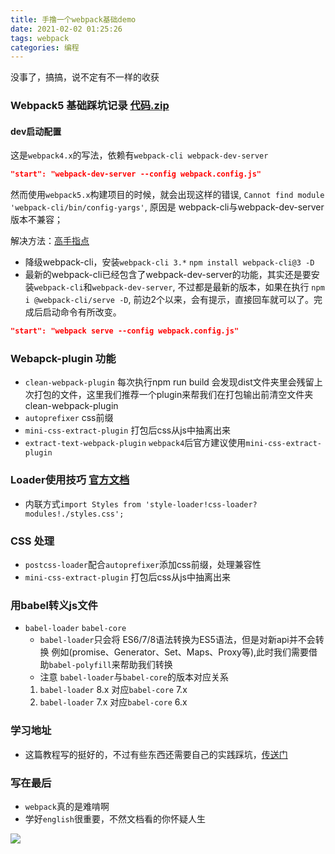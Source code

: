 ```yaml
---
title: 手撸一个webpack基础demo
date: 2021-02-02 01:25:26
tags: webpack
categories: 编程
---
```

没事了，搞搞，说不定有不一样的收获

<!-- more -->

### Webpack5 基础踩坑记录 [代码.zip](https://taoaiyi1108.oss-cn-beijing.aliyuncs.com/post/webpack/webpack-juejin-learn.zip)

#### dev启动配置

这是`webpack4.x`的写法，依赖有`webpack-cli webpack-dev-server`
```json
"start": "webpack-dev-server --config webpack.config.js"
```

然而使用`webpack5.x`构建项目的时候，就会出现这样的错误, `Cannot find module 'webpack-cli/bin/config-yargs'`, 原因是 webpack-cli与webpack-dev-server版本不兼容；

解决方法：[高手指点](https://www.zihanzy.com/articles/305)

- 降级webpack-cli，安装`webpack-cli 3.*` `npm install webpack-cli@3 -D`
- 最新的webpack-cli已经包含了webpack-dev-server的功能，其实还是要安装`webpack-cli`和`webpack-dev-server`, 不过都是最新的版本，如果在执行 `npm i @webpack-cli/serve -D`, 前边2个以来，会有提示，直接回车就可以了。完成后启动命令有所改变。

```json
"start": "webpack serve --config webpack.config.js"
```


### Webapck-plugin 功能

- `clean-webpack-plugin` 每次执行npm run build 会发现dist文件夹里会残留上次打包的文件，这里我们推荐一个plugin来帮我们在打包输出前清空文件夹clean-webpack-plugin
- `autoprefixer` css前缀
- `mini-css-extract-plugin` 打包后css从js中抽离出来
- `extract-text-webpack-plugin` `webpack4`后官方建议使用`mini-css-extract-plugin`

### Loader使用技巧 [官方文档](https://webpack.docschina.org/concepts/loaders/#inline)

- 内联方式`import Styles from 'style-loader!css-loader?modules!./styles.css';`

### CSS 处理

- `postcss-loader`配合`autoprefixer`添加css前缀，处理兼容性
- `mini-css-extract-plugin` 打包后css从js中抽离出来

### 用babel转义js文件

- `babel-loader` `babel-core`
    - `babel-loader`只会将 ES6/7/8语法转换为ES5语法，但是对新api并不会转换 例如(promise、Generator、Set、Maps、Proxy等),此时我们需要借助`babel-polyfill`来帮助我们转换
    - 注意 `babel-loader`与`babel-core`的版本对应关系
    1. `babel-loader` 8.x 对应`babel-core` 7.x
    2. `babel-loader` 7.x 对应`babel-core` 6.x

### 学习地址
- 这篇教程写的挺好的，不过有些东西还需要自己的实践踩坑，[传送门](https://juejin.cn/post/6844904031240863758)


### 写在最后

- `webpack`真的是难啃啊
- 学好`english`很重要，不然文档看的你怀疑人生

![](https://user-gold-cdn.xitu.io/2019/12/11/16ef406ec8b2c55f?imageslim)